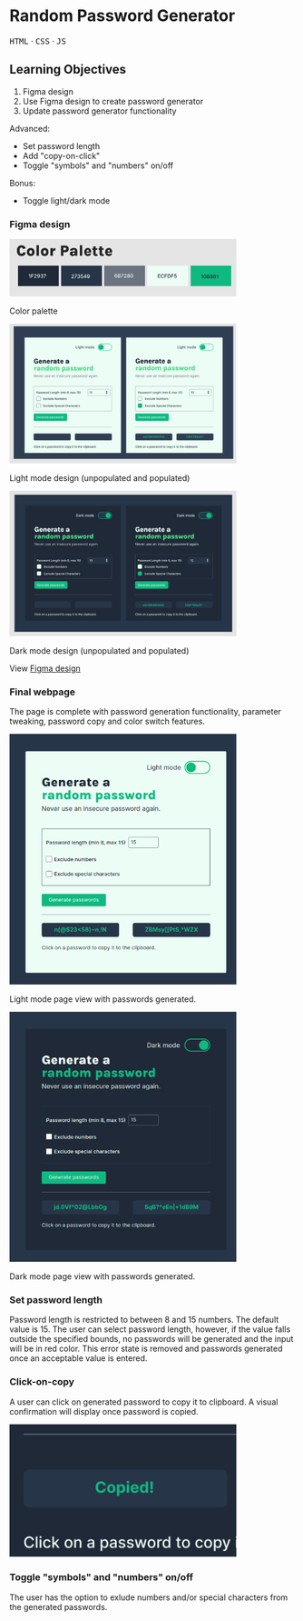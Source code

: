 # Random Password Generator

<kbd>HTML</kbd> &middot; <kbd>CSS</kbd> &middot; <kbd>JS</kbd>

## Learning Objectives

1. Figma design
2. Use Figma design to create password generator
3. Update password generator functionality

Advanced:
- Set password length
- Add "copy-on-click"
- Toggle "symbols" and "numbers" on/off

Bonus:
* Toggle light/dark mode

### Figma design

<img src="./images/color-palette.png" width="400" />

Color palette

<img src="./images/light-mode.png" width="400" />

Light mode design (unpopulated and populated)

<img src="./images/dark-mode.png" width="400" />

Dark mode design (unpopulated and populated)

View [Figma design](https://www.figma.com/design/AdUXfMotzsXPAE2MZ17qIF/Random-Password-Generator?node-id=0%3A1&t=6kyDcbhF1EwsH4De-1)

### Final webpage

The page is complete with password generation functionality, parameter tweaking, password copy and color switch features.

<img src="./images/light-mode-page.png" width="400" />

Light mode page view with passwords generated.

<img src="./images/dark-mode-page.png" width="400" />

Dark mode page view with passwords generated.

### Set password length

Password length is restricted to between 8 and 15 numbers. The default value is 15. The user can select password length, however, if the value falls outside the specified bounds, no passwords will be generated and the input will be in red color. This error state is removed and passwords generated once an acceptable value is entered.

### Click-on-copy

A user can click on generated password to copy it to clipboard. A visual confirmation will display once password is copied.

<img src="./images/copy-confirmation.png" width="400" />

### Toggle "symbols" and "numbers" on/off

The user has the option to exlude numbers and/or special characters from the generated passwords.